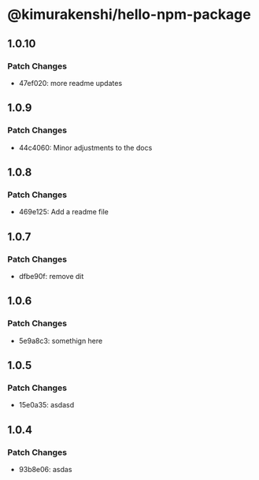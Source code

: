 # @kimurakenshi/hello-npm-package

## 1.0.10

### Patch Changes

- 47ef020: more readme updates

## 1.0.9

### Patch Changes

- 44c4060: Minor adjustments to the docs

## 1.0.8

### Patch Changes

- 469e125: Add a readme file

## 1.0.7

### Patch Changes

- dfbe90f: remove dit

## 1.0.6

### Patch Changes

- 5e9a8c3: somethign here

## 1.0.5

### Patch Changes

- 15e0a35: asdasd

## 1.0.4

### Patch Changes

- 93b8e06: asdas
